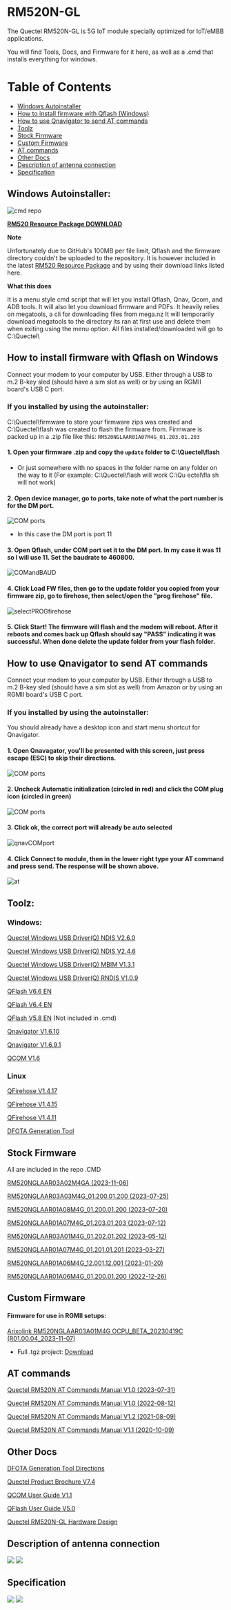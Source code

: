 # RM520N-GL
The Quectel RM520N-GL is 5G IoT module specially optimized for IoT/eMBB applications. 

You will find Tools, Docs, and Firmware for it here, as well as a .cmd that installs everything for windows.
# Table of Contents
- [Windows Autoinstaller](#windows-autoinstaller)
- [How to install firmware with Qflash (Windows)](#how-to-install-firmware-with-qflash-on-windows)
- [How to use Qnavigator to send AT commands](#how-to-use-qnavigator-to-send-at-commands)
- [Toolz](#toolz)
- [Stock Firmware](#stock-firmware)
- [Custom Firmware](#custom-firmware)
- [AT commands](#at-commands)
- [Other Docs](#other-docs)
- [Description of antenna connection](#description-of-antenna-connection)
- [Specification](#specification)

## Windows Autoinstaller:
![cmd repo](https://github.com/iamromulan/quectel-rgmii-configuration-notes/blob/main/images/repocmd.png?raw=true)

**[RM520 Resource Package DOWNLOAD](https://mega.nz/file/CRkBlIKY#-ekUiYN543aULco6X60Kcw4MWlsK2NS_7yd1k9aok50)**

**Note**

Unfortunately due to GitHub's 100MB per file limit, Qflash and the firmware directory couldn't be uploaded to the repository. It is however included in the latest [RM520 Resource Package](https://mega.nz/file/CRkBlIKY#-ekUiYN543aULco6X60Kcw4MWlsK2NS_7yd1k9aok50) and by using their download links listed here.

**What this does**

It is a menu style cmd script that will let you install Qflash, Qnav, Qcom, and ADB tools. It will also let you download firmware and PDFs. It heavily relies on megatools, a cli for downloading files from mega.nz
It will temporarily download megatools to the directory its ran at first use and delete them when exiting using the menu option.
All files installed/downloaded will go to C:\Quectel\
## How to install firmware with Qflash on Windows 
Connect your modem to your computer by USB. Either through a USB to m.2 B-key sled (should have a sim slot as well) or by using an RGMII board's USB C port.
### If you installed by using the autoinstaller: 
C:\Quectel\firmware to store your firmware zips was created and C:\Quectel\flash was created to flash the firmware from.
Firmware is packed up in a .zip file like this: `RM520NGLAAR01A07M4G_01.203.01.203`
#### 1. Open your firmware .zip and copy the `update` folder to C:\Quectel\flash 
* Or just somewhere with no spaces in the folder name on any folder on the way to it (For example: C:\Quectel\flash will work  C:\Qu ectel\fla sh will not work)
#### 2. Open device manager, go to ports, take note of what the port number is for the DM port. 
![COM ports](https://github.com/iamromulan/quectel-rgmii-configuration-notes/blob/main/images/ports.png?raw=true)
* In this case the DM port is port 11
 #### 3. Open Qflash, under COM port set it to the DM port. In my case it was 11 so I will use 11. Set the baudrate to 460800. 
 ![COMandBAUD](https://github.com/iamromulan/quectel-rgmii-configuration-notes/blob/main/images/portbauadqflash.png?raw=true)
 #### 4. Click Load FW files, then go to the update folder you copied from your firmware zip, go to firehose, then select/open the "prog firehose" file. 
 ![selectPROGfirehose](https://github.com/iamromulan/quectel-rgmii-configuration-notes/blob/main/images/selectprogfirehose.png?raw=true)
 #### 5. Click Start! The firmware will flash and the modem will reboot. After it reboots and comes back up Qflash should say "PASS" indicating it was successful. When done delete the update folder from your flash folder.

## How to use Qnavigator to send AT commands

Connect your modem to your computer by USB. Either through a USB to m.2 B-key sled (should have a sim slot as well) from Amazon or by using an RGMII board's USB C port.
### If you installed by using the autoinstaller: 
You should already have a desktop icon and start menu shortcut for Qnavigator.
#### 1. Open Qnavagator, you'll be presented with this screen, just press escape (ESC) to skip their directions. 
![COM ports](https://github.com/iamromulan/quectel-rgmii-configuration-notes/blob/main/images/qnavfirst.png?raw=true)
#### 2. Uncheck Automatic initialization (circled in red) and click the COM plug icon (circled in green)
![COM ports](https://github.com/iamromulan/quectel-rgmii-configuration-notes/blob/main/images/qnavsec.png?raw=true)
#### 3. Click ok, the correct port will already be auto selected
![qnavCOMport](https://github.com/iamromulan/quectel-rgmii-configuration-notes/blob/main/images/qnavport.png?raw=true)
#### 4. Click Connect to module, then in the lower right type your AT command and press send. The response will be shown above.
![at](https://github.com/iamromulan/quectel-rgmii-configuration-notes/blob/main/images/qnavat.png?raw=true)
## Toolz:
### Windows:

<a href="https://mega.nz/file/GVMS1D7K#ogA1oLOwhkRlLWDDhisG9p0k1H_jhcAJOesHHV-XKUg">Quectel Windows USB Driver(Q) NDIS V2.6.0</a>

<a href="https://mega.nz/file/jFlnkIoC#2HSmvJTVQvcCjN8xYj6G2UxY91khYbLdvTF9NoXRGfQ">Quectel Windows USB Driver(Q) NDIS V2.4.6</a> 

<a href="https://mega.nz/file/XctiBLRQ#TPjrW5AKIcct9giF7aZlaxTwUM9Huwpa0mOls4xP5NE" title="Quectel_Windows_USB_DriverQ_NDIS_V2.4.6">Quectel Windows USB Driver(Q) MBIM V1.3.1</a>

<a href="https://mega.nz/file/Sclj0C5Q#EJ3xr60g99thcuyVav42bOjs-z_Iu-Qv3hYycrJAjbk" title="RNDIS_V1.0.9.zip">Quectel Windows USB Driver(Q) RNDIS V1.0.9</a>

[QFlash V6.6 EN](https://mega.nz/file/Lc8E3BLB#RoYzTEdk1TS3EKC_REEPQ18MrNo5c5BFQ7iT18Bx-A4) 

[QFlash V6.4 EN](https://mega.nz/file/PEFT1A5Z#uGUNnpcKtKwmd_lw8POnY51Jr2LSLnU-biQNKhhsnL4) 

<a href="https://drive.google.com/file/d/1j3Wy_znL2ajt2_Rc4gejgoJRcp8ieQLm/view?usp=sharing" title="QFlash.V5.8.EN">QFlash V5.8 EN</a> (Not included in .cmd)

<a href="https://mega.nz/file/GdEWHSLa#vYQnNUMArmWwxfzfn6gvbFWI52jtNbnD9Atr0COEIqo" title="Qnavigator_V1.6.10">Qnavigator V1.6.10</a>

<a href="https://mega.nz/file/DQFSmDob#0o-PKKEUcdLYpi4UNBQ90IowzQyPduqdKaVVjFcYAi0" title="Qnavigator_V1.6.9.1.zip">Qnavigator V1.6.9.1</a>

<a href="https://mega.nz/file/qVd00YTT#SDe_oaYEZdxE1ZYcV32gG_7HgkHfO9sJfBX440e59xU" title="QCOM_V1.6">QCOM V1.6</a>

### Linux

[QFirehose V1.4.17](https://mega.nz/file/HNdEHI5I#tbOhCRS5vNZ-J9eEVVD_ip-YrU2cIYeD9bLO0j24gz4) 

<a href="https://mega.nz/file/jN1wnZzL#nHb7rB1A5QiY3hW1QZWkXljGQcl_73WWCTwC8mRl0kg" title="QFirehose_Linux_Android_V1.4.15">QFirehose V1.4.15</a>

<a href="https://mega.nz/file/aFlVgBZT#RC3tJWaiya-uvlFLiZoq_Y6n3rc8vEKcNhtzagI_2FA" title="QFirehose_Linux_Android_V1.4.11">QFirehose V1.4.11</a>

[DFOTA Generation Tool](https://mega.nz/file/TIV0wAyQ#tyHLdmeHLPd2_ZmxjiLZPtDLY9OlhhjN1tiXR9hpdtM) 

## Stock Firmware
All are included in the repo .CMD

<a href="https://mega.nz/file/3UVHwbJZ#XxVYTEuPJJOxz1WrSHmkdTbNMvziU9LIDTPIbTh2rkg">RM520NGLAAR03A02M4GA
 (2023-11-06)</a> 

<a href="https://mega.nz/file/bEdwAQwI#DVPT-QX60A7pSFVXxxukMDSXTZswTl39XlTEH_NWWpM">RM520NGLAAR03A03M4G_01.200.01.200
 (2023-07-25)</a> 

<a href="https://mega.nz/file/OZFkAC6C#xLaLs8qeOMOmic1wHLROrZedZ3USmNzGrSkFddOiAzk">RM520NGLAAR01A08M4G_01.200.01.200
 (2023-07-20)</a> 

<a href="https://mega.nz/file/LJd2yYxQ#lPdFog6G_5RFdKCltnpGKrblvEFOiW-Ctumz72LNMns" title="RM520NGLAAR01A07M4G_01.203.01.203">RM520NGLAAR01A07M4G_01.203.01.203 
(2023-07-12)</a> 

<a href="https://mega.nz/file/mUsXRBaI#ZIbLL2GWnTG_j8RzMaHV4fN5P6v4zBKc1MLfGX5BXH0" title="RM520NGLAAR03A01M4G_01.202.01.202">RM520NGLAAR03A01M4G_01.202.01.202 
(2023-05-12)</a>

<a href="https://mega.nz/file/yRMH1YAB#-vDBJ4ywc4aM68ECG2Sef2i-5VuCHk-is05Y5HRyUJM" title="RM520NGLAAR01A07M4G_01.201.01.201">RM520NGLAAR01A07M4G_01.201.01.201 
(2023-03-27)</a>

<a href="https://mega.nz/file/2NVlUSiK#V7Gt1KHpbQIw8J66wo07PMqamGjQK1uXfu1etbjENvs" title="RM520NGLAAR01A06M4G_12.001.12.001">RM520NGLAAR01A06M4G_12.001.12.001 
(2023-01-20)</a>

<a href="https://mega.nz/file/SBVDCDbB#oGc7xp0BwjweSqACmxWHjlAZwVuBNtNa-v1z6ob43oQ" title="RM520NGLAAR01A06M4G_01.200.01.200 2">RM520NGLAAR01A06M4G_01.200.01.200 
(2022-12-26)</a>

## Custom Firmware
#### Firmware for use in RGMII setups:
[Arixolink RM520NGLAAR03A01M4G OCPU_BETA_20230419C 
(R01.00.04_2023-11-07)](https://mega.nz/file/vZsyhaoA#LOav6ZB9ZK15Vm8Nph1s6LpbmHTZNn0f8MsjvFcby1c)

- Full .tgz project: [Download](https://mega.nz/file/CdVimDjL#EzL7rK5hy2VGXdj31R3jAWFDkncnvwxviaqVRzPcTY0)
## AT commands
<a href="https://mega.nz/file/zEEmCYTb#Y_YVlSEWNn9tz9dpHvY1rSZuDR_gEB6XEVIQ0nGrCJQ" title="Quectel RM520N AT Commands Manual V1.0.0">Quectel RM520N AT Commands Manual V1.0 
(2023-07-31)</a>

<a href="https://mega.nz/file/zIllzT7S#leMbHiKL_jmEy2LZMp1-3aI2BLW2m8vkNFl8ApT3FQw" title="Quectel RM520N AT Commands Manual V1.0.0">Quectel RM520N AT Commands Manual V1.0 
(2022-08-12)</a>

<a href="https://mega.nz/file/mVNRXZrI#FS1_8YIZgqEEcyjWG1__RMI5IeiTc6yrwU9xw6bCpsQ" title="Quectel RM520N AT Commands Manual V1.2">Quectel RM520N AT Commands Manual V1.2
(2021-08-09)</a>

<a href="https://mega.nz/file/nIlhFBhS#QuJZIaN0EkBvLYqFhSUCv_qjx0aGsSG04VXUp1huATw">Quectel RM520N AT Commands Manual V1.1 
(2020-10-09)</a>

## Other Docs
<a href="https://mega.nz/file/LRVDDYCQ#VFARx9j_0g43LaBS_-4IPDjQwAR55dePl4eVgFQcGXY">DFOTA Generation Tool Directions</a>

<a href="https://mega.nz/file/TI9yHTjL#iJVMKIMRH-gaIwoSZkUDgmAU3s9hjL3I1brFHeV0t-I">Quectel Product Brochure V7.4</a>

<a href="https://mega.nz/file/HMsgAI7Q#kVLf7ETrE13zrsUUmdq2NUe2d26ZSkbeqgmNXQ4offw">QCOM User Guide V1.1</a>

<a href="https://mega.nz/file/bQsw1YqS#c2j1rqAvUZRAhQUniaHfUD0CZZNvxtusW12eIgReDzI">QFlash User Guide V5.0 </a>

<a href="https://mega.nz/file/fJEG1bDJ#KKkdZOrS0o4xu_3WXLdy3l6N1Aj6-sZYTxceF99oB2I">Quectel RM520N-GL Hardware Design</a>


## Description of antenna connection
![](https://github.com/4IceG/Personal_data/blob/master/5G/antenasmall.png?raw=true)
![](https://github.com/4IceG/Personal_data/blob/master/5G/rm520n-gl.PNG?raw=true)

## Specification
![](https://github.com/4IceG/Personal_data/blob/master/5G/quectel_rm520n-gl_5g_specification_v1-0-0_preliminary_20210915-1.png?raw=true)
![](https://github.com/4IceG/Personal_data/blob/master/5G/quectel_rm520n-gl_5g_specification_v1-0-0_preliminary_20210915-2.png?raw=true)


